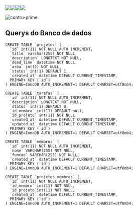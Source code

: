 <div style="display:flex">
<img  src="https://img.shields.io/static/v1?label=node&message=LTS&color=green&style=for-the-badge&logo=node.js"/>
<img  src="https://img.shields.io/static/v1?label=react&message=LTS&color=blue&style=for-the-badge&logo=react"/>
<img  src="https://img.shields.io/static/v1?label=javascript&message=LTS&color=yellow&style=for-the-badge&logo=javascript"/>
<img src="https://img.shields.io/static/v1?label=typescript&message=LTS&color=blue&style=for-the-badge&logo=typescript"/>
</div>

![contru-prime](https://github.com/Grupo-Voitto/sgdp-case/assets/54844857/e0553bad-3eb9-4d20-a056-5b7c185d3290)


## Querys do Banco de dados

```
CREATE TABLE `projetos` (
  `id` int(11) NOT NULL AUTO_INCREMENT,
  `title` varchar(255) NOT NULL,
  `description` LONGTEXT NOT NULL,
  `dead_line` datetime NOT NULL,
  `area` int(2) NOT NULL,
  `status` int(1) DEFAULT 1,
  `created_at` datetime DEFAULT CURRENT_TIMESTAMP,
  PRIMARY KEY (`id`)
) ENGINE=InnoDB AUTO_INCREMENT=1 DEFAULT CHARSET=utf8mb4;
```
```
CREATE TABLE `tarefas` (
  `id` int(11) NOT NULL AUTO_INCREMENT,
  `description` LONGTEXT NOT NULL,
  `status` int(1) DEFAULT 0,
  `id_membro` int(11) DEFAULT null,
  `id_projeto` int(11) NOT NULL,
  `created_at` datetime DEFAULT CURRENT_TIMESTAMP,
  `updated_at` datetime DEFAULT CURRENT_TIMESTAMP,
  PRIMARY KEY (`id`)
) ENGINE=InnoDB AUTO_INCREMENT=1 DEFAULT CHARSET=utf8mb4;
```
```
CREATE TABLE `membros` (
  `id` int(11) NOT NULL AUTO_INCREMENT,
  `nome` VARCHAR(255) NOT NULL,
  `funcao` VARCHAR(255) NOT NULL,
  `created_at` datetime DEFAULT CURRENT_TIMESTAMP,
  PRIMARY KEY (`id`)
) ENGINE=InnoDB AUTO_INCREMENT=1 DEFAULT CHARSET=utf8mb4;
```
```
CREATE TABLE `projetos_membros` (
  `id` int(11) NOT NULL AUTO_INCREMENT,
  `id_membro` int(11) NOT NULL,
  `id_projeto`int(11) NOT NULL,
  `created_at` datetime DEFAULT CURRENT_TIMESTAMP,
  PRIMARY KEY (`id`)
) ENGINE=InnoDB AUTO_INCREMENT=1 DEFAULT CHARSET=utf8mb4;
```
